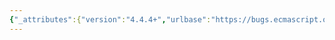```yaml
---
{"_attributes":{"version":"4.4.4+","urlbase":"https://bugs.ecmascript.org/","maintainer":"dherman@mozilla.com"},"bug":{"bug_id":3682,"creation_ts":"2015-01-27 22:58:00 -0800","short_desc":"Only the title of Proxy constructor called \"Proxy *Constructor Function*\" in the table of contents","delta_ts":"2015-02-02 18:39:06 -0800","product":"Draft for 6th Edition","component":"editorial issue","version":"Rev 31: January 15, 2015 Draft","rep_platform":"All","op_sys":"All","bug_status":"RESOLVED","resolution":"FIXED","priority":"Normal","bug_severity":"enhancement","everconfirmed":true,"reporter":{"uid":"446240525","name":"ziyunfei"},"assigned_to":{"uid":"allen","name":"Allen Wirfs-Brock"},"long_desc":[{"commentid":11738,"comment_count":0,"who":{"uid":"446240525","name":"ziyunfei"},"bug_when":"2015-01-27 22:58:50 -0800","thetext":"22.1.1 The Array Constructor\n23.1.1 The Map Constructor\n...\n26.2.1 The Proxy *Constructor Function*\n\nIs this intentional?"},{"commentid":11811,"comment_count":1,"who":{"uid":"allen","name":"Allen Wirfs-Brock"},"bug_when":"2015-01-31 13:56:04 -0800","thetext":"fixed in rev32 editor's draft"},{"commentid":12049,"comment_count":2,"who":{"uid":"allen","name":"Allen Wirfs-Brock"},"bug_when":"2015-02-02 18:39:06 -0800","thetext":"fixed in rev32 draft"}]}}
---
```

